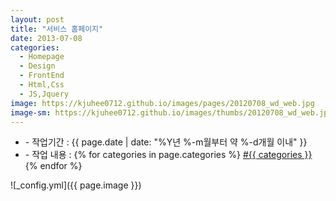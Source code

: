 ```yaml
---
layout: post
title: "서비스 홈페이지"
date: 2013-07-08
categories:
  - Homepage
  - Design
  - FrontEnd
  - Html,Css
  - JS,Jquery
image: https://kjuhee0712.github.io/images/pages/20120708_wd_web.jpg
image-sm: https://kjuhee0712.github.io/images/thumbs/20120708_wd_web.jpg
---
```


<ul class="inform">
	<li class="preview__date" itemprop="datePublished" datetime="{{ page.date | date_to_xmlschema }}">- 작업기간 : {{ page.date | date: "%Y년 %-m월부터 약 %-d개월 이내" }}</li>
	<li class="preview__catetory" itemprop="catetory">- 작업 내용 :
		{% for categories in page.categories %}
           <a href="/category/{{ categories }}/">#{{ categories }}</a>     
      	{% endfor %}</li>
</ul>

![_config.yml]({{ page.image }})


